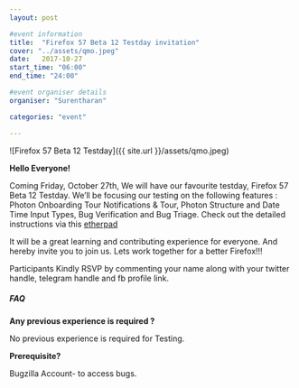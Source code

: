 ```yaml
---
layout: post

#event information
title:  "Firefox 57 Beta 12 Testday invitation"
cover: "../assets/qmo.jpeg"
date:   2017-10-27
start_time: "06:00"
end_time: "24:00"

#event organiser details
organiser: "Surentharan"

categories: "event"

---
```

![Firefox 57 Beta 12 Testday]({{ site.url }}/assets/qmo.jpeg)

**Hello Everyone!**

Coming Friday, October 27th, We will have our favourite testday, Firefox 57 Beta 12 Testday. We’ll be focusing our testing on the following features : Photon Onboarding Tour Notifications & Tour, Photon Structure and Date Time Input Types, Bug Verification and Bug Triage. Check out the detailed instructions via this [etherpad](https://public.etherpad-mozilla.org/p/MozillaIN_QA_Firefox_57_Beta_12_Testday)

It will be a great learning and contributing experience for everyone. And hereby invite you to join us. Lets work together for a better Firefox!!!

Participants Kindly RSVP by commenting your name along with your twitter handle, telegram handle and fb profile link.

##### FAQ

**Any previous experience is required ?**

No previous experience is required for Testing.


**Prerequisite?**

Bugzilla Account- to access bugs.
